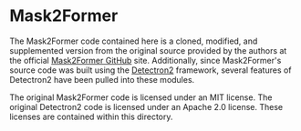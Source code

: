 # Mask2Former

The Mask2Former code contained here is a cloned, modified, and supplemented version from the original source provided by the authors at the official [Mask2Former GitHub](https://github.com/facebookresearch/Mask2Former) site. Additionally, since Mask2Former's source code was built using the [Detectron2](https://github.com/facebookresearch/detectron2) framework, several features of Detectron2 have been pulled into these modules.

The original Mask2Former code is licensed under an MIT license. The original Detectron2 code is licensed under an Apache 2.0 license. These licenses are contained within this directory.
